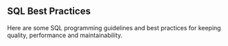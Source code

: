 ## SQL Best Practices

Here are some SQL programming guidelines and best practices for keeping quality, performance and maintainability.


